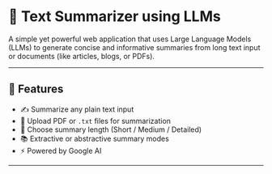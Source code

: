 # 📝 Text Summarizer using LLMs

A simple yet powerful web application that uses Large Language Models (LLMs) to generate concise and informative summaries from long text input or documents (like articles, blogs, or PDFs).

---

## 🚀 Features

- ✍️ Summarize any plain text input
- 📄 Upload PDF or `.txt` files for summarization
- 🎯 Choose summary length (Short / Medium / Detailed)
- 📚 Extractive or abstractive summary modes
- ⚡ Powered by Google AI

---
